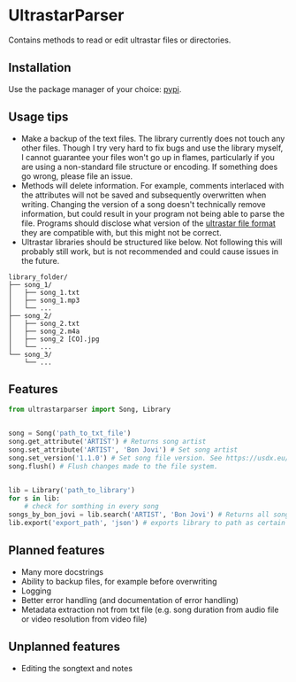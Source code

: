 # UltrastarParser

Contains methods to read or edit ultrastar files or directories.

## Installation

Use the package manager of your choice: [pypi](https://pypi.org/project/ultrastarParser/).

## Usage tips

- Make a backup of the text files. The library currently does not touch any other files. Though I try very hard to fix bugs and use the library myself, I cannot guarantee your files won't go up in flames, particularly if you are using a non-standard file structure or encoding. If something does go wrong, please file an issue.
- Methods will delete information. For example, comments interlaced with the attributes will not be saved and subsequently overwritten when writing. Changing the version of a song doesn't technically remove information, but could result in your program not being able to parse the file. Programs should disclose what version of the [ultrastar file format](https://usdx.eu/format) they are compatible with, but this might not be correct.
- Ultrastar libraries should be structured like below. Not following this will probably still work, but is not recommended and could cause issues in the future.

```ascii
library_folder/
├── song_1/
│   ├── song_1.txt
│   ├── song_1.mp3
│   └── ...
├── song_2/
│   ├── song_2.txt
│   ├── song_2.m4a
│   ├── song_2 [CO].jpg
│   └── ...
└── song_3/
    └── ...
```

## Features

```python
from ultrastarparser import Song, Library


song = Song('path_to_txt_file')
song.get_attribute('ARTIST') # Returns song artist
song.set_attribute('ARTIST', 'Bon Jovi') # Set song artist
song.set_version('1.1.0') # Set song file version. See https://usdx.eu/format.
song.flush() # Flush changes made to the file system. 


lib = Library('path_to_library')
for s in lib:
    # check for somthing in every song
songs_by_bon_jovi = lib.search('ARTIST', 'Bon Jovi') # Returns all songs with Bon Jovi as artist
lib.export('export_path', 'json') # exports library to path as certain format. 
```

## Planned features

- Many more docstrings
- Ability to backup files, for example before overwriting
- Logging
- Better error handling (and documentation of error handling)
- Metadata extraction not from txt file (e.g. song duration from audio file or video resolution from video file)

## Unplanned features

- Editing the songtext and notes
